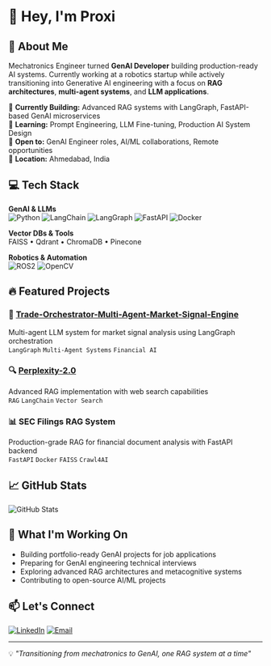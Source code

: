 # 👋 Hey, I'm Proxi

## 🚀 About Me
Mechatronics Engineer turned **GenAI Developer** building production-ready AI systems. Currently working at a robotics startup while actively transitioning into Generative AI engineering with a focus on **RAG architectures**, **multi-agent systems**, and **LLM applications**.

🔭 **Currently Building:** Advanced RAG systems with LangGraph, FastAPI-based GenAI microservices  
🌱 **Learning:** Prompt Engineering, LLM Fine-tuning, Production AI System Design  
💼 **Open to:** GenAI Engineer roles, AI/ML collaborations, Remote opportunities  
📍 **Location:** Ahmedabad, India

## 💻 Tech Stack

**GenAI & LLMs**  
![Python](https://img.shields.io/badge/-Python-3776AB?style=flat&logo=python&logoColor=white)
![LangChain](https://img.shields.io/badge/-LangChain-121212?style=flat)
![LangGraph](https://img.shields.io/badge/-LangGraph-121212?style=flat)
![FastAPI](https://img.shields.io/badge/-FastAPI-009688?style=flat&logo=fastapi&logoColor=white)
![Docker](https://img.shields.io/badge/-Docker-2496ED?style=flat&logo=docker&logoColor=white)

**Vector DBs & Tools**  
FAISS • Qdrant • ChromaDB • Pinecone

**Robotics & Automation**  
![ROS2](https://img.shields.io/badge/-ROS2-22314E?style=flat&logo=ros&logoColor=white)
![OpenCV](https://img.shields.io/badge/-OpenCV-5C3EE8?style=flat&logo=opencv&logoColor=white)

## 🔥 Featured Projects

### 🤖 [Trade-Orchestrator-Multi-Agent-Market-Signal-Engine](link-to-repo)
Multi-agent LLM system for market signal analysis using LangGraph orchestration  
`LangGraph` `Multi-Agent Systems` `Financial AI`

### 🔍 [Perplexity-2.0](link-to-repo)
Advanced RAG implementation with web search capabilities  
`RAG` `LangChain` `Vector Search`

### 📊 SEC Filings RAG System
Production-grade RAG for financial document analysis with FastAPI backend  
`FastAPI` `Docker` `FAISS` `Crawl4AI`

## 📈 GitHub Stats

![GitHub Stats](https://github-readme-stats.vercel.app/api?username=proxi666&show_icons=true&theme=radical)

## 🎯 What I'm Working On

- Building portfolio-ready GenAI projects for job applications
- Preparing for GenAI engineering technical interviews
- Exploring advanced RAG architectures and metacognitive systems
- Contributing to open-source AI/ML projects

## 📫 Let's Connect

[![LinkedIn](https://img.shields.io/badge/-LinkedIn-0A66C2?style=flat&logo=linkedin&logoColor=white)](your-linkedin)
[![Email](https://img.shields.io/badge/-Email-EA4335?style=flat&logo=gmail&logoColor=white)](mailto:your-email)

---
💡 *"Transitioning from mechatronics to GenAI, one RAG system at a time"*
